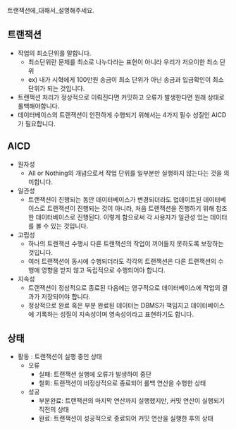 트랜잭션에_대해서_설명해주세요.

## 트랜잭션
- 작업의 최소단위를 말합니다.
  - 최소단위란 문제를 최소로 나누다라는 표현이 아니라 우리가 저으이한 최소 단위
  - ex) 내가 시혁에게 100만원 송금이 최소 단위가 아닌 송금과 입금확인이 최소 단위가 되는 것입니다.
- 트랜잭션 처리가 정상적으로 이뤄진다면 커밋하고 오류가 발생한다면 원래 상태로 롤백해야합니다.
- 데이터베이스의 트랜잭션이 안전하게 수행되기 위해서는 4가지 필수 성질인 AICD가 필요합니다.

## AICD 
- 원자성
  - All or Nothing의 개념으로서 작업 단위를 일부분만 실행하지 않는다는 것을 의미합니다.
- 일관성
  - 트랜잭션이 진행되는 동안 데이터베이스가 변경되더라도 업데이트된 데이터베이스로 트랜잭션이 진행되는 것이 아니라, 처음 트랜잭션을 진행하기 위해 참조한 데이터베이스로 진행된다. 이렇게 함으로써 각 사용자가 일관성 있는 데이터를 볼 수 있는 것입니다. 
- 고립성
  - 하나의 트랜잭션 수행시 다른 트랜잭션의 작업이 끼어들지 못하도록 보장하는 것입니다.
  - 여러 트랜잭션이 동시에 수행되더라도 각각의 트랜잭션은 다른 트랜잭션의 수행에 영향을 받지 않고 독립적으로 수행되어야 합니다. 
- 지속성
  - 트랜잭션이 정상적으로 종료된 다음에는 영구적으로 데이터베이스에 작업의 결과가 저장되어야 합니다.
  - 정상적으로 완료 혹은 부분 완료된 데이터는 DBMS가 책임지고 데이터베이스에 기록하는 성질이 지속성이며 영속성이라고 표현하기도 합니다.

## 상태
- 활동 : 트랜잭션이 실행 중인 상태
  - 오류
    - 실패: 트랜잭션 실행에 오류가 발생하여 중단
    - 철회: 트랜잭션이 비정상적으로 종료되어 롤백 연산을 수행한 상태
  - 성공
    - 부분완료: 트랜잭션의 마지막 연산까지 실행했지만, 커밋 연산이 실행되기 직전의 상태
    - 완료: 트랜잭션이 성공적으로 종료되어 커밋 연산을 실행한 후의 상태
